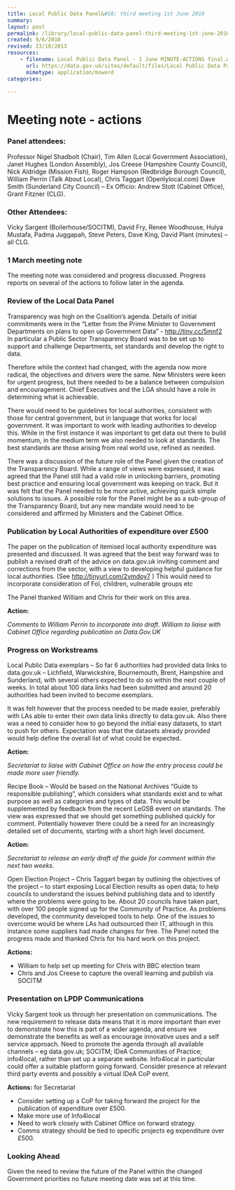 ```yaml
---
title: Local Public Data Panel&#58; third meeting 1st June 2010
summary: 
layout: post
permalink: /library/local-public-data-panel-third-meeting-1st-june-2010
created: 9/6/2010
revised: 23/10/2013
resources:
    - filename: Local Public Data Panel - 1 June MINUTE-ACTIONS final.doc
      url: https://data.gov.uk/sites/default/files/Local Public Data Panel - 1 June MINUTE-ACTIONS final.doc
      mimetype: application/msword
categories:

---
```


<h1>Meeting note - actions</h1>
<h3>Panel attendees:</h3>
<p>Professor Nigel Shadbolt (Chair), Tim Allen (Local Government Association), Janet Hughes (London Assembly), Jos Creese (Hampshire County Council), Nick Aldridge (Mission Fish), Roger Hampson (Redbridge Borough Council), William Perrin (Talk About Local), Chris Taggart (Openlylocal.com) Dave Smith (Sunderland City Council) – Ex Officio: Andrew Stott (Cabinet Office), Grant Fitzner (CLG).</p>
<h3>Other Attendees:</h3>
<p>Vicky Sargent (Boilerhouse/SOCITM), David Fry, Renee Woodhouse, Hulya Mustafa, Padma Juggapah, Steve Peters, Dave King, David Plant (minutes) – all CLG.</p>
<h3>1 March meeting note</h3>
<p>The meeting note was considered and progress discussed. Progress reports on several of the actions to follow later in the agenda.</p>
<h3>Review of the Local Data Panel</h3>
<p>Transparency was high on the Coalition’s agenda. Details of initial commitments were in the “Letter from the Prime Minister to Government Departments on plans to open up Government Data” - <a href="http://www.number10.gov.uk/news/statements-and-articles/2010/05/letter-to-government-departments-on-opening-up-data-51204">http://tiny.cc/5mnf2</a> In particular a Public Sector Transparency Board was to be set up to support and challenge Departments, set standards and develop the right to data.</p>
<p>Therefore while the context had changed, with the agenda now more radical, the objectives and drivers were the same. New Ministers were keen for urgent progress, but there needed to be a balance between compulsion and encouragement. Chief Executives and the LGA should have a role in determining what is achievable.</p>
<p>There would need to be guidelines for local authorities, consistent with those for central government, but in language that works for local government. It was important to work with leading authorities to develop this. While in the first instance it was important to get data out there to build momentum, in the medium term we also needed to look at standards. The best standards are those arising from real world use, refined as needed.</p>
<p>There was a discussion of the future role of the Panel given the creation of the Transparency Board. While a range of views were expressed, it was agreed that the Panel still had a valid role in unlocking barriers, promoting best practice and ensuring local government was keeping on track. But it was felt that the Panel needed to be more active, achieving quick simple solutions to issues. A possible role for the Panel might be as a sub-group of the Transparency Board, but any new mandate would need to be considered and affirmed by Ministers and the Cabinet Office.</p>
<h3>Publication by Local Authorities of expenditure over £500</h3>
<p>The paper on the publication of itemised local authority expenditure was presented and discussed. It was agreed that the best way forward was to publish a revised draft of the advice on data.gov.uk inviting comment and corrections from the sector, with a view to developing helpful guidance for local authorities. (See <a href="/blog/publishing-itemised-local-authority-expenditure-advice-comment#comments">http://tinyurl.com/2vmdoy7</a> ) This would need to incorporate consideration of FoI, children, vulnerable groups etc</p>
<p>The Panel thanked William and Chris for their work on this area.</p>
<p><strong>Action:</strong></p>
<p><em>Comments to William Perrin to incorporate into draft. William to liaise with Cabinet Office regarding publication on Data.Gov.UK</em></p>
<h3>Progress on Workstreams</h3>
<p>Local Public Data exemplars – So far 6 authorities had provided data links to data.gov.uk – Lichfield, Warwickshire, Bournemouth, Brent, Hampshire and Sunderland, with several others expected to do so within the next couple of weeks. In total about 100 data links had been submitted and around 20 authorities had been invited to become exemplars.</p>
<p>It was felt however that the process needed to be made easier, preferably with LAs able to enter their own data links directly to data.gov.uk. Also there was a need to consider how to go beyond the initial easy datasets, to start to push for others. Expectation was that the datasets already provided would help define the overall list of what could be expected.</p>
<p><strong>Action:</strong></p>
<p><em>Secretariat to liaise with Cabinet Office on how the entry process could be made more user friendly.</em></p>
<p>Recipe Book – Would be based on the National Archives “Guide to responsible publishing”, which considers what standards exist and to what purpose as well as categories and types of data. This would be supplemented by feedback from the recent LeGSB event on standards. The view was expressed that we should get something published quickly for comment. Potentially however there could be a need for an increasingly detailed set of documents, starting with a short high level document.</p>
<p><strong>Action:</strong></p>
<p><em>Secretariat to release an early draft of the guide for comment within the next two weeks.</em></p>
<p>Open Election Project – Chris Taggart began by outlining the objectives of the project – to start exposing Local Election results as open data; to help councils to understand the issues behind publishing data and to identify where the problems were going to be. About 20 councils have taken part, with over 100 people signed up for the Community of Practice. As problems developed, the community developed tools to help. One of the issues to overcome would be where LAs had outsourced their IT, although in this instance some suppliers had made changes for free.  The Panel noted the progress made and thanked Chris for his hard work on this project.</p>
<p><strong>Actions:</strong></p>
<ul><li>William to help set up meeting for Chris with BBC election team</li>
<li>Chris and Jos Creese to capture the overall learning and publish via SOCITM</li>
</ul><h3>Presentation on LPDP Communications</h3>
<p>Vicky Sargent took us through her presentation on communications.  The new requirement to release data means that it is more important than ever to demonstrate how this is part of a wider agenda, and ensure we demonstrate the benefits as well as encourage innovative uses and a self service approach. Need to promote the agenda through all available channels – eg data.gov.uk; SOCITM; IDeA Communities of Practice; info4local, rather than set up a separate website. Info4local in particular could offer a suitable platform going forward. Consider presence at relevant third party events and possibly a virtual IDeA CoP event.</p>
<p><strong>Actions:</strong> for Secretariat</p>
<ul><li>Consider setting up a CoP for taking forward the project for the publication of expenditure over £500.</li>
<li>Make more use of Info4local</li>
<li>Need to work closely with Cabinet Office on forward strategy.</li>
<li>Comms strategy should be tied to specific projects eg expenditure over £500.</li>
</ul><h3>Looking Ahead</h3>
<p>Given the need to review the future of the Panel within the changed Government priorities no future meeting date was set at this time.</p>
